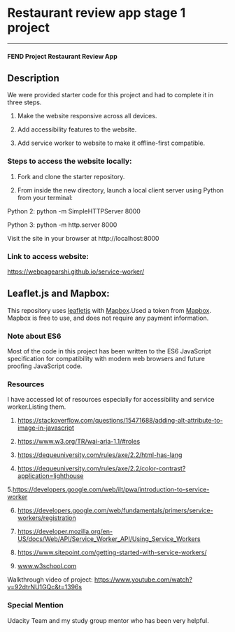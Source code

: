 # Restaurant review app stage 1 project
---
#### FEND Project Restaurant Review App

## Description
We were provided starter code for this project and had to complete it in three steps.

1. Make the website responsive across all devices.

2. Add accessibility features to the website.

3. Add service worker to website to make it offline-first compatible.

### Steps to access the website locally:

1. Fork and clone the starter repository. 

2. From inside the new directory, launch a local client server using Python from your terminal: 

Python 2: python -m SimpleHTTPServer 8000

Python 3: python -m http.server 8000

Visit the site in your browser at http://localhost:8000

### Link to access website:

 https://webpagearshi.github.io/service-worker/
 
## Leaflet.js and Mapbox:

This repository uses [leafletjs](https://leafletjs.com/) with [Mapbox](https://www.mapbox.com/).Used a token from [Mapbox](https://www.mapbox.com/). Mapbox is free to use, and does not require any payment information. 

### Note about ES6

Most of the code in this project has been written to the ES6 JavaScript specification for compatibility with modern web browsers and future proofing JavaScript code.

### Resources
I have accessed lot of resources especially for accessibility and service worker.Listing them.

1. https://stackoverflow.com/questions/15471688/adding-alt-attribute-to-image-in-javascript

2. https://www.w3.org/TR/wai-aria-1.1/#roles

3. https://dequeuniversity.com/rules/axe/2.2/html-has-lang

4. https://dequeuniversity.com/rules/axe/2.2/color-contrast?application=lighthouse

5.https://developers.google.com/web/ilt/pwa/introduction-to-service-worker

6. https://developers.google.com/web/fundamentals/primers/service-workers/registration

7. https://developer.mozilla.org/en-US/docs/Web/API/Service_Worker_API/Using_Service_Workers

8. https://www.sitepoint.com/getting-started-with-service-workers/

9. www.w3school.com

Walkthrough video of project: https://www.youtube.com/watch?v=92dtrNU1GQc&t=1396s

### Special Mention
Udacity Team and my study group mentor who has been very helpful.


